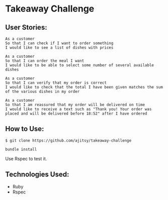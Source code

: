 Takeaway Challenge
==================

User Stories:
-------

```
As a customer
So that I can check if I want to order something
I would like to see a list of dishes with prices

As a customer
So that I can order the meal I want
I would like to be able to select some number of several available dishes

As a customer
So that I can verify that my order is correct
I would like to check that the total I have been given matches the sum of the various dishes in my order

As a customer
So that I am reassured that my order will be delivered on time
I would like to receive a text such as "Thank you! Your order was placed and will be delivered before 18:52" after I have ordered
```

How to Use:
-------

```
$ git clone https://github.com/ajitsy/takeaway-challenge
```

```
bundle install
```

Use Rspec to test it.

Technologies Used:
-------
* Ruby
* Rspec

